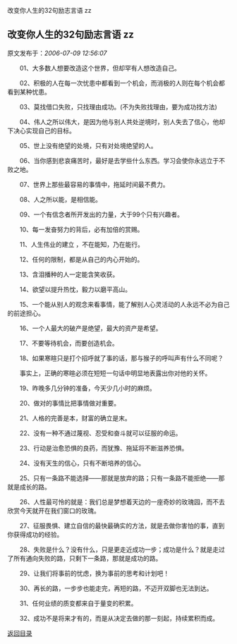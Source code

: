 改变你人生的32句励志言语 zz
## 改变你人生的32句励志言语 zz

 原文发布于：*2006-07-09 12:56:07*

　　01、大多数人想要改造这个世界，但却罕有人想改造自己。

　　02、积极的人在每一次忧患中都看到一个机会，而消极的人则在每个机会都看到某种忧患。

　　03、莫找借口失败，只找理由成功。(不为失败找理由，要为成功找方法)

　　04、伟人之所以伟大，是因为他与别人共处逆境时，别人失去了信心，他却下决心实现自己的目标。

　　05、世上没有绝望的处境，只有对处境绝望的人。

　　06、当你感到悲哀痛苦时，最好是去学些什么东西。学习会使你永远立于不败之地。

　　07、世界上那些最容易的事情中，拖延时间最不费力。

　　08、人之所以能，是相信能。

　　09、一个有信念者所开发出的力量，大于99个只有兴趣者。

　　10、每一发奋努力的背后，必有加倍的赏赐。

　　11、人生伟业的建立 ，不在能知，乃在能行。

　　12、任何的限制，都是从自己的内心开始的。

　　13、含泪播种的人一定能含笑收获。

　　14、欲望以提升热忱，毅力以磨平高山。

　　15、一个能从别人的观念来看事情，能了解别人心灵活动的人永远不必为自己的前途担心。

　　16、一个人最大的破产是绝望，最大的资产是希望。

　　17、不要等待机会，而要创造机会。

　　18、如果寒暄只是打个招呼就了事的话，那与猴子的呼叫声有什么不同呢？

　　事实上，正确的寒暄必须在短短一句话中明显地表露出你对他的关怀。

　　19、昨晚多几分钟的准备，今天少几小时的麻烦。

　　20、做对的事情比把事情做对重要。

　　21、人格的完善是本，财富的确立是末。

　　22、没有一种不通过蔑视、忍受和奋斗就可以征服的命运。

　　23、行动是治愈恐惧的良药，而犹豫、拖延将不断滋养恐惧。

　　24、没有天生的信心，只有不断培养的信心。

　　25、只有一条路不能选择——那就是放弃的路；只有一条路不能拒绝——那就是成长的路。

　　26、人性最可怜的就是：我们总是梦想着天边的一座奇妙的玫瑰园，而不去欣赏今天就开在我们窗口的玫瑰。

　　27、征服畏惧、建立自信的最快最确实的方法，就是去做你害怕的事，直到你获得成功的经验。

　　28、失败是什么？没有什么，只是更走近成功一步；成功是什么？就是走过了所有通向失败的路，只剩下一条路，那就是成功的路。

　　29、让我们将事前的忧虑，换为事前的思考和计划吧！

　　30、再长的路，一步步也能走完，再短的路，不迈开双脚也无法到达。

　　31、任何业绩的质变都来自于量变的积累。

　　32、成功不是将来才有的，而是从决定去做的那一刻起，持续累积而成。

[返回目录](index.html)
